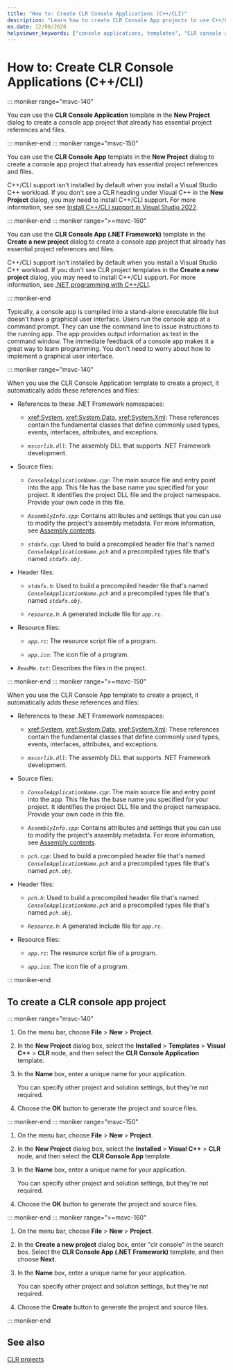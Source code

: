 ```yaml
---
title: "How to: Create CLR Console Applications (C++/CLI)"
description: "Learn how to create CLR Console App projects to use C++/CLI in Visual Studio."
ms.date: 12/08/2020
helpviewer_keywords: ["console applications, templates", "CLR console applications, project template"]
---
```

# How to: Create CLR Console Applications (C++/CLI)

::: moniker range="msvc-140"

You can use the  **CLR Console Application** template in the **New Project** dialog to create a console app project that already has essential project references and files.

::: moniker-end
::: moniker range="msvc-150"

You can use the **CLR Console App** template in the **New Project** dialog to create a console app project that already has essential project references and files.

C++/CLI support isn't installed by default when you install a Visual Studio C++ workload. If you don't see a CLR heading under Visual C++ in the **New Project** dialog, you may need to install C++/CLI support. For more information, see see [Install C++/CLI support in Visual Studio 2022](../dotnet/dotnet-programming-with-cpp-cli-visual-cpp.md#install-ccli-support-in-visual-studio-2022).

::: moniker-end
::: moniker range=">=msvc-160"

You can use the **CLR Console App (.NET Framework)** template in the **Create a new project** dialog to create a console app project that already has essential project references and files.

C++/CLI support isn't installed by default when you install a Visual Studio C++ workload. If you don't see CLR project templates in the  **Create a new project** dialog, you may need to install C++/CLI support. For more information, see [.NET programming with C++/CLI](../dotnet/dotnet-programming-with-cpp-cli-visual-cpp.md).

::: moniker-end

Typically, a console app is compiled into a stand-alone executable file but doesn't have a graphical user interface. Users run the console app at a command prompt. They can use the command line to issue instructions to the running app. The app provides output information as text in the command window. The immediate feedback of a console app makes it a great way to learn programming. You don't need to worry about how to implement a graphical user interface.

::: moniker range="msvc-140"

When you use the CLR Console Application template to create a project, it automatically adds these references and files:

- References to these .NET Framework namespaces:

  - <xref:System>, <xref:System.Data>, <xref:System.Xml>: These references contain the fundamental classes that define commonly used types, events, interfaces, attributes, and exceptions.

  - *`mscorlib.dll`*: The assembly DLL that supports .NET Framework development.

- Source files:

  - *`ConsoleApplicationName.cpp`*: The main source file and entry point into the app. This file has the base name you specified for your project. It identifies the project DLL file and the project namespace. Provide your own code in this file.

  - *`AssemblyInfo.cpp`*: Contains attributes and settings that you can use to modify the project's assembly metadata. For more information, see [Assembly contents](/dotnet/framework/app-domains/assembly-contents).

  - *`stdafx.cpp`*: Used to build a precompiled header file that's named *`ConsoleApplicationName.pch`* and a precompiled types file that's named *`stdafx.obj`*.

- Header files:

  - *`stdafx.h`*: Used to build a precompiled header file that's named *`ConsoleApplicationName.pch`* and a precompiled types file that's named *`stdafx.obj`*.

  - *`resource.h`*: A generated include file for *`app.rc`*.

- Resource files:

  - *`app.rc`*: The resource script file of a program.

  - *`app.ico`*: The icon file of a program.

- *`ReadMe.txt`*: Describes the files in the project.

::: moniker-end
::: moniker range=">=msvc-150"

When you use the CLR Console App template to create a project, it automatically adds these references and files:

- References to these .NET Framework namespaces:

  - <xref:System>, <xref:System.Data>, <xref:System.Xml>: These references contain the fundamental classes that define commonly used types, events, interfaces, attributes, and exceptions.

  - *`mscorlib.dll`*: The assembly DLL that supports .NET Framework development.

- Source files:

  - *`ConsoleApplicationName.cpp`*: The main source file and entry point into the app. This file has the base name you specified for your project. It identifies the project DLL file and the project namespace. Provide your own code in this file.

  - *`AssemblyInfo.cpp`*: Contains attributes and settings that you can use to modify the project's assembly metadata. For more information, see [Assembly contents](/dotnet/framework/app-domains/assembly-contents).

  - *`pch.cpp`*: Used to build a precompiled header file that's named *`ConsoleApplicationName.pch`* and a precompiled types file that's named *`pch.obj`*.

- Header files:

  - *`pch.h`*: Used to build a precompiled header file that's named *`ConsoleApplicationName.pch`* and a precompiled types file that's named *`pch.obj`*.

  - *`Resource.h`*: A generated include file for *`app.rc`*.

- Resource files:

  - *`app.rc`*: The resource script file of a program.

  - *`app.ico`*: The icon file of a program.

::: moniker-end

## To create a CLR console app project

::: moniker range="msvc-140"

1. On the menu bar, choose **File** > **New** > **Project**.

1. In the **New Project** dialog box, select the **Installed** > **Templates** > **Visual C++** > **CLR** node, and then select the **CLR Console Application** template.

1. In the **Name** box, enter a unique name for your application.

   You can specify other project and solution settings, but they're not required.

1. Choose the **OK** button to generate the project and source files.

::: moniker-end
::: moniker range="msvc-150"

1. On the menu bar, choose **File** > **New** > **Project**.

1. In the **New Project** dialog box, select the **Installed** > **Visual C++** > **CLR** node, and then select the **CLR Console App** template.

1. In the **Name** box, enter a unique name for your application.

   You can specify other project and solution settings, but they're not required.

1. Choose the **OK** button to generate the project and source files.

::: moniker-end
::: moniker range=">=msvc-160"

1. On the menu bar, choose **File** > **New** > **Project**.

1. In the **Create a new project** dialog box, enter "clr console" in the search box. Select the **CLR Console App (.NET Framework)** template, and then choose **Next**.

1. In the **Name** box, enter a unique name for your application.

   You can specify other project and solution settings, but they're not required.

1. Choose the **Create** button to generate the project and source files.

::: moniker-end

## See also

[CLR projects](../build/reference/files-created-for-clr-projects.md)
